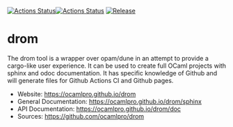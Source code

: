 
[![Actions Status](https://github.com/ocamlpro/drom/workflows/Main%20Workflow/badge.svg)](https://github.com/ocamlpro/drom/actions)[![Actions Status](https://github.com/ocamlpro/drom/workflows/doc-deploy/badge.svg)](https://github.com/ocamlpro/drom/actions)
[![Release](https://img.shields.io/github/release/ocamlpro/drom.svg)](https://github.com/ocamlpro/drom/releases)

# drom

The drom tool is a wrapper over opam/dune in an attempt to provide a cargo-like
user experience. It can be used to create full OCaml projects with
sphinx and odoc documentation. It has specific knowledge of Github and
will generate files for Github Actions CI and Github pages.


* Website: https://ocamlpro.github.io/drom
* General Documentation: https://ocamlpro.github.io/drom/sphinx
* API Documentation: https://ocamlpro.github.io/drom/doc
* Sources: https://github.com/ocamlpro/drom
